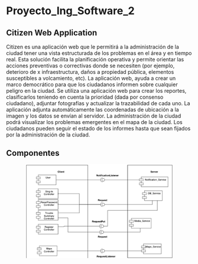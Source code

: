 # Proyecto_Ing_Software_2

## Citizen Web Application
Citizen es una aplicación web que le permitirá a la administración de la ciudad tener una vista estructurada de los problemas en el área y en tiempo real. Esta solución facilita la planificación operativa y permite orientar las acciones preventivas o correctivas donde se necesiten (por ejemplo, deterioro de x infraestructura, daños a propiedad pública, elementos susceptibles a volcamiento, etc). La aplicación web, ayuda a crear un marco democrático para que los ciudadanos informen sobre cualquier peligro en la ciudad. Se utiliza una aplicación web para crear los reportes, clasificarlos teniendo en cuenta la prioridad (dada por consenso ciudadano), adjuntar fotografías y actualizar la trazabilidad de cada uno. La aplicación adjunta automáticamente las coordenadas de ubicación a la imagen y los datos se envían al servidor. La administración de la ciudad podrá visualizar los problemas emergentes en el mapa de la ciudad. Los ciudadanos pueden seguir el estado de los informes hasta que sean fijados por la administración de la ciudad.

## Componentes

<div align="center">
    <img src="/docs/UML/Diagrama_Componentes_Conectores.PNG" width="400px"</img> 
</div>
